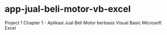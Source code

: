 # app-jual-beli-motor-vb-excel
Project 1 Chapter 1 - Aplikasi Jual Beli Motor berbasis Visual Basic Microsoft Excel
